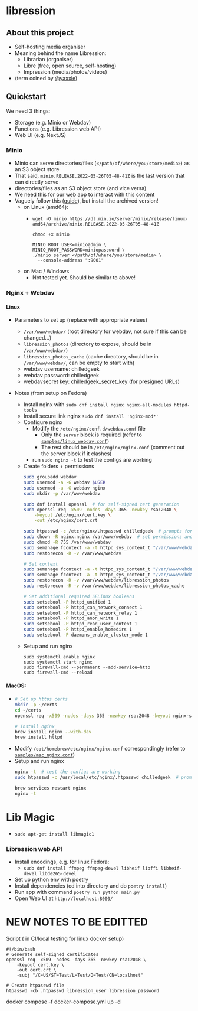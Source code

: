 # libression
## About this project
- Self-hosting media organiser
- Meaning behind the name Libression:
  - Librarian (organiser)
  - Libre (free, open source, self-hosting)
  - Impression (media/photos/videos)
- (term coined by [@yaxxie](https://github.com/yaxxie))

## Quickstart
We need 3 things:
- Storage (e.g. Minio or Webdav)
- Functions (e.g. Libression web API)
- Web UI (e.g. NextJS)

### Minio
- Minio can serve directories/files (`</path/of/where/you/store/media>`) as an S3 object store
- That said, `minio.RELEASE.2022-05-26T05-48-41Z` is the last version that can directly serve
- directories/files as an S3 object store (and vice versa)
- We need this for our web app to interact with this content
- Vaguely follow this ([guide](https://min.io/download#_)), but install the archived version!
  - on Linux (amd64):
    - ```
      wget -O minio https://dl.min.io/server/minio/release/linux-amd64/archive/minio.RELEASE.2022-05-26T05-48-41Z

      chmod +x minio

      MINIO_ROOT_USER=minioadmin \
      MINIO_ROOT_PASSWORD=miniopassword \
      ./minio server </path/of/where/you/store/media> \
        --console-address ":9001"
      ```
  - on Mac / Windows
    - Not tested yet. Should be similar to above!

### Nginx + Webdav
#### Linux
- Parameters to set up (replace with appropriate values)
  - `/var/www/webdav/` (root directory for webdav, not sure if this can be changed...)
  - `libression_photos` (directory to expose, should be in `/var/www/webdav/`)
  - `libression_photos_cache` (cache directory, should be in `/var/www/webdav/`, can be empty to start with)
  - webdav username: chilledgeek
  - webdav password: chilledgeek
  - webdavsecret key: chilledgeek_secret_key (for presigned URLs)

- Notes (from setup on Fedora)
  - Install nginx with `sudo dnf install nginx nginx-all-modules httpd-tools`
  - Install secure link nginx `sudo dnf install 'nginx-mod*'`
  - Configure nginx
    - Modify the `/etc/nginx/conf.d/webdav.conf` file
      - Only the `server` block is required (refer to [`samples/linux_webdav.conf`](samples/linux_webdav.conf))
      - The rest should be in `/etc/nginx/nginx.conf` (comment out the server block if it clashes)
    - run `sudo nginx -t` to test the configs are working
  - Create folders + permissions
    ``` bash
    sudo groupadd webdav
    sudo usermod -a -G webdav $USER
    sudo usermod -a -G webdav nginx
    sudo mkdir -p /var/www/webdav

    sudo dnf install openssl  # for self-signed cert generation
    sudo openssl req -x509 -nodes -days 365 -newkey rsa:2048 \
        -keyout /etc/nginx/cert.key \
        -out /etc/nginx/cert.crt

    sudo htpasswd -c /etc/nginx/.htpasswd chilledgeek  # prompts for password for basic authentication
    sudo chown -R nginx:nginx /var/www/webdav  # set permissions and SELinux context
    sudo chmod -R 755 /var/www/webdav
    sudo semanage fcontext -a -t httpd_sys_content_t "/var/www/webdav(/.)?"
    sudo restorecon -R -v /var/www/webdav

    # Set context
    sudo semanage fcontext -a -t httpd_sys_content_t "/var/www/webdav/libression_photos(/.*)?"
    sudo semanage fcontext -a -t httpd_sys_content_t "/var/www/webdav/libression_photos_cache(/.*)?"
    sudo restorecon -R -v /var/www/webdav/libression_photos
    sudo restorecon -R -v /var/www/webdav/libression_photos_cache

    # Set additional required SELinux booleans
    sudo setsebool -P httpd_unified 1
    sudo setsebool -P httpd_can_network_connect 1
    sudo setsebool -P httpd_can_network_relay 1
    sudo setsebool -P httpd_anon_write 1
    sudo setsebool -P httpd_read_user_content 1
    sudo setsebool -P httpd_enable_homedirs 1
    sudo setsebool -P daemons_enable_cluster_mode 1

    ```
  - Setup and run nginx
    ```
    sudo systemctl enable nginx
    sudo systemctl start nginx
    sudo firewall-cmd --permanent --add-service=http
    sudo firewall-cmd --reload
    ```

#### MacOS:
  - ``` bash
    # Set up https certs
    mkdir -p ~/certs
    cd ~/certs
    openssl req -x509 -nodes -days 365 -newkey rsa:2048 -keyout nginx-selfsigned.key -out nginx-selfsigned.crt

    # Install nginx
    brew install nginx --with-dav
    brew install httpd
    ```
  - Modify `/opt/homebrew/etc/nginx/nginx.conf` correspondingly (refer to [`samples/mac_nginx.conf`](samples/mac_nginx.conf))
  - Setup and run nginx
    ``` bash
    nginx -t  # test the configs are working
    sudo htpasswd -c /usr/local/etc/nginx/.htpasswd chilledgeek  # prompts for password (chilledgeek?)

    brew services restart nginx
    nginx -t
    ```

# Lib Magic
- `sudo apt-get install libmagic1`

### Libression web API
- Install encodings, e.g. for linux Fedora:
  - `sudo dnf install ffmpeg ffmpeg-devel libheif libffi libheif-devel libde265-devel`
- Set up python env with poetry
- Install dependencies (cd into directory and do `poetry install`)
- Run app with command `poetry run python main.py`
- Open Web UI at `http://localhost:8000/`


# NEW NOTES TO BE EDITTED


Script ( in CI/local testing for linux docker setup)
```
#!/bin/bash
# Generate self-signed certificates
openssl req -x509 -nodes -days 365 -newkey rsa:2048 \
    -keyout cert.key \
    -out cert.crt \
    -subj "/C=US/ST=Test/L=Test/O=Test/CN=localhost"

# Create htpasswd file
htpasswd -cb .htpasswd libression_user libression_password
```

docker compose -f docker-compose.yml up -d

